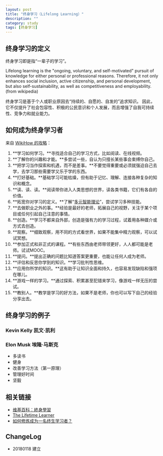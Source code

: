```yaml
---
layout: post
title: "终身学习（Lifelong Learning）"
description: ""
category: study
tags: [终身学习]
---
```


## 终身学习的定义

终身学习即是指“一辈子的学习”。

Lifelong learning is the "ongoing, voluntary, and self-motivated" pursuit of knowledge for either personal or professional reasons. Therefore, it not only enhances social inclusion, active citizenship, and personal development, but also self-sustainability, as well as competitiveness and employability. (from wikipedia)

终身学习是基于个人或职业原因去“持续的、自愿的、自发的”追求知识。 因此，它不仅提升了社会包容性、积极的公民意识和个人发展，而且增强了自我可持续性、竞争力和就业能力。

## 如何成为终身学习者

来自 [WikiHow 的攻略](https://www.wikihow.com/Become-a-Lifelong-Learner)：

1. **学习如何学习。**寻找适合自己的学习方式，比如阅读、在线视频。
2. **了解你的兴趣和才能。**多尝试一些，自认为只擅长某些事会束缚你自己。
3. **把学习当作探索和机遇，而不是差事。**不要觉得重要或必须就强迫自己去学，去学习那些需要学又乐于学的东西。
4. **打好基础。**基础学习可能枯燥，但有助于记忆、理解、连接各种复杂的知识和概念。
5. **读、读、读。**阅读带你进入人类思想的世界，读各类书籍，它们有各自的价值。
6. **拓宽你对学习的定义。**了解“[多元智能理论](https://zh.wikipedia.org/wiki/%E5%A4%9A%E5%85%83%E6%99%BA%E8%83%BD%E7%90%86%E8%AB%96)”，尝试学习多种技能。
7. **去做职业之外的事。**经验是最好的老师，拓展自己的视野，关注于某个项目或任何引起自己注意的事情。
8. **创造。**学习不都来自外部，创造是强有力的学习过程，试着用各种媒介或方式去创造。
9. **观察。**细致观察，用不同的方式看世界，如果不能集中精力观察，可以试试冥想。
10. **参加正式和非正式的课程。**有些东西由老师带领更好，人人都可能是老师。试试MOOC。
11. **提问。**提出正确的问题比知道答案更重要，也能让任何人成为老师。
12. **评估和反思你学到的知识。**学习批判性思维。
13. **应用你所学的知识。**这有助于让知识全面和持久，也容易发现缺陷和强项在哪儿。
14. **游戏一样的学习。**通过探索、积累甚至犯错来学习，像游戏一样无压的尝试。
15. **教别人。**教学是学习的好方法，如果不是老师，你也可以写下自己的经验分享出去。

## 终身学习的例子

### Kevin Kelly 凯文·凯利

### Elon Musk 埃隆·马斯克

- 多读书
- 健身
- 改善学习方法（第一原理）
- 管理好时间
- 坚毅



## 相关链接

- [维基百科：終身學習](https://zh.wikipedia.org/wiki/%E7%B5%82%E8%BA%AB%E5%AD%B8%E7%BF%92)
- [The Lifetime Learner](http://www.theatlantic.com/sponsored/deloitte-shifts/the-lifetime-learner/256/)
- [如何修炼成为一名终生学习者？](https://mp.weixin.qq.com/s?__biz=MjM5OTA3MjUwMA==&mid=2651124851&idx=1&sn=a6b1a5b2bb155d5813b7b18eb9e0b173&chksm=bd3153e88a46dafeb7b4eda3872259cf0773bba651c9e8e7295dae37e33c91c23c1cbd8e87b6&mpshare=1&scene=1&srcid=0515M95qZeFRqS1sv7FJiR)

## ChangeLog

- 20180118 建立
